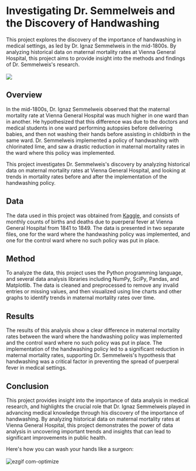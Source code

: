 # Investigating Dr. Semmelweis and the Discovery of Handwashing
This project explores the discovery of the importance of handwashing in medical settings, as led by Dr. Ignaz Semmelweis in the mid-1800s. By analyzing historical data on maternal mortality rates at Vienna General Hospital, this project aims to provide insight into the methods and findings of Dr. Semmelweis's research.
<br />
<br />
<img src='https://user-images.githubusercontent.com/94699055/226206302-67ed3f79-4db5-4e73-be8b-27f41ea4fd91.png' />
<br />
## Overview
In the mid-1800s, Dr. Ignaz Semmelweis observed that the maternal mortality rate at Vienna General Hospital was much higher in one ward than in another. He hypothesized that this difference was due to the doctors and medical students in one ward performing autopsies before delivering babies, and then not washing their hands before assisting in childbirth in the same ward. Dr. Semmelweis implemented a policy of handwashing with chlorinated lime, and saw a drastic reduction in maternal mortality rates in the ward where this policy was implemented.

This project investigates Dr. Semmelweis's discovery by analyzing historical data on maternal mortality rates at Vienna General Hospital, and looking at trends in mortality rates before and after the implementation of the handwashing policy.
<br />
## Data
The data used in this project was obtained from [Kaggle](https://www.kaggle.com/datasets/arijit75/survey-data), and consists of monthly counts of births and deaths due to puerperal fever at Vienna General Hospital from 1841 to 1849. The data is presented in two separate files, one for the ward where the handwashing policy was implemented, and one for the control ward where no such policy was put in place.
<br />
## Method
To analyze the data, this project uses the Python programming language, and several data analysis libraries including NumPy, SciPy, Pandas, and Matplotlib. The data is cleaned and preprocessed to remove any invalid entries or missing values, and then visualized using line charts and other graphs to identify trends in maternal mortality rates over time.
<br />
## Results
The results of this analysis show a clear difference in maternal mortality rates between the ward where the handwashing policy was implemented and the control ward where no such policy was put in place. The implementation of the handwashing policy led to a significant reduction in maternal mortality rates, supporting Dr. Semmelweis's hypothesis that handwashing was a critical factor in preventing the spread of puerperal fever in medical settings.
<br />
## Conclusion
This project provides insight into the importance of data analysis in medical research, and highlights the crucial role that Dr. Ignaz Semmelweis played in advancing medical knowledge through his discovery of the importance of handwashing. By analyzing historical data on maternal mortality rates at Vienna General Hospital, this project demonstrates the power of data analysis in uncovering important trends and insights that can lead to significant improvements in public health.

Here's how you can wash your hands like a surgeon:
<br /><br />
![ezgif com-optimize](https://user-images.githubusercontent.com/94699055/226207561-318378e1-2c40-4bbe-8f3a-c1bce8f96249.gif)
